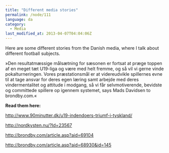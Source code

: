 ```yaml
---
title: "Different media stories"
permalink: /node/111
language: da
category:
  - Media
last_modified_at: 2013-04-07T04:04:06Z
---
```


Here are some different stories from the Danish media, where I talk about different football subjects.

»Den resultatmæssige målsætning for sæsonen er fortsat at præge toppen af en meget tæt U19-liga og være med helt fremme, og så vil vi gerne vinde pokalturneringen. Vores præstationsmål er at videreudvikle spillernes evne til at tage ansvar for deres egen læring samt arbejde med deres vindermentalitet og attitude i modgang, så vi får selvmotiverende, bevidste og committede spillere op igennem systemet, says Mads Davidsen to brondby.com.«

**Read them here:**

<http://www.90minutter.dk/u19-indendoers-triumf-i-tyskland/>

<http://nordkysten.nu/?Id=23567>

<http://brondby.com/article.asp?aid=69104>

<http://brondby.com/article.asp?aid=68930&id=145>
